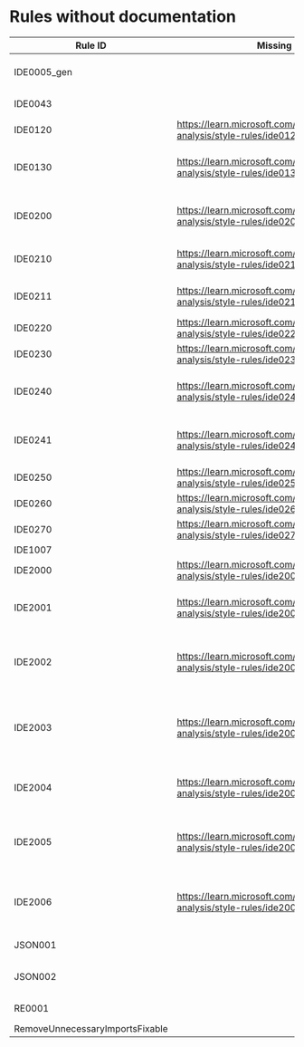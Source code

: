 # Rules without documentation

Rule ID | Missing Help Link | Title |
--------|-------------------|-------|
IDE0005_gen |  | Imports statement is unnecessary. |
IDE0043 |  | Invalid format string |
IDE0120 | <https://learn.microsoft.com/dotnet/fundamentals/code-analysis/style-rules/ide0120> | Simplify LINQ expression |
IDE0130 | <https://learn.microsoft.com/dotnet/fundamentals/code-analysis/style-rules/ide0130> | Namespace does not match folder structure |
IDE0200 | <https://learn.microsoft.com/dotnet/fundamentals/code-analysis/style-rules/ide0200> | Remove unnecessary lambda expression |
IDE0210 | <https://learn.microsoft.com/dotnet/fundamentals/code-analysis/style-rules/ide0210> | Convert to top-level statements |
IDE0211 | <https://learn.microsoft.com/dotnet/fundamentals/code-analysis/style-rules/ide0211> | Convert to 'Program.Main' style program |
IDE0220 | <https://learn.microsoft.com/dotnet/fundamentals/code-analysis/style-rules/ide0220> | Add explicit cast |
IDE0230 | <https://learn.microsoft.com/dotnet/fundamentals/code-analysis/style-rules/ide0230> | Use UTF-8 string literal |
IDE0240 | <https://learn.microsoft.com/dotnet/fundamentals/code-analysis/style-rules/ide0240> | Remove redundant nullable directive |
IDE0241 | <https://learn.microsoft.com/dotnet/fundamentals/code-analysis/style-rules/ide0241> | Remove unnecessary nullable directive |
IDE0250 | <https://learn.microsoft.com/dotnet/fundamentals/code-analysis/style-rules/ide0250> | Make struct 'readonly' |
IDE0260 | <https://learn.microsoft.com/dotnet/fundamentals/code-analysis/style-rules/ide0260> | Use pattern matching |
IDE0270 | <https://learn.microsoft.com/dotnet/fundamentals/code-analysis/style-rules/ide0270> | Use coalesce expression |
IDE1007 |  |  |
IDE2000 | <https://learn.microsoft.com/dotnet/fundamentals/code-analysis/style-rules/ide2000> | Avoid multiple blank lines |
IDE2001 | <https://learn.microsoft.com/dotnet/fundamentals/code-analysis/style-rules/ide2001> | Embedded statements must be on their own line |
IDE2002 | <https://learn.microsoft.com/dotnet/fundamentals/code-analysis/style-rules/ide2002> | Consecutive braces must not have blank line between them |
IDE2003 | <https://learn.microsoft.com/dotnet/fundamentals/code-analysis/style-rules/ide2003> | Blank line required between block and subsequent statement |
IDE2004 | <https://learn.microsoft.com/dotnet/fundamentals/code-analysis/style-rules/ide2004> | Blank line not allowed after constructor initializer colon |
IDE2005 | <https://learn.microsoft.com/dotnet/fundamentals/code-analysis/style-rules/ide2005> | Blank line not allowed after conditional expression token |
IDE2006 | <https://learn.microsoft.com/dotnet/fundamentals/code-analysis/style-rules/ide2006> | Blank line not allowed after arrow expression clause token |
JSON001 |  | Invalid JSON pattern |
JSON002 |  | Probable JSON string detected |
RE0001 |  | Invalid regex pattern |
RemoveUnnecessaryImportsFixable |  |  |
